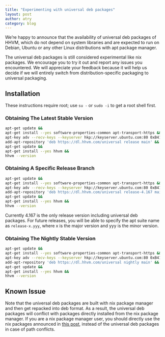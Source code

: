 ```yaml
---
title: "Experimenting with universal deb packages"
layout: post
author: atry
category: blog
---
```


We’re happy to announce that the availability of universal deb packages of HHVM,
which do not depend on system libraries and are expected to run on Debian,
Ubuntu or any other Linux distributions with apt package manager.

The universal deb packages is still considered experimental like nix packages.
We encourage you to try it out and report any issues you encountered. We will
appreciate your feedback because it will help us decide if we will entirely
switch from distribution-specific packaging to universal packaging.

## Installation

These instructions require root; use `su -` or `sudo -i` to get a root shell
first.

### Obtaining The Latest Stable Version

``` bash
apt-get update &&
apt-get install --yes software-properties-common apt-transport-https &&
apt-key adv --recv-keys --keyserver hkp://keyserver.ubuntu.com:80 0xB4112585D386EB94 &&
add-apt-repository 'deb https://dl.hhvm.com/universal release main' &&
apt-get update &&
apt-get install --yes hhvm &&
hhvm --version
```

### Obtaining A Specific Release Branch

``` bash
apt-get update &&
apt-get install --yes software-properties-common apt-transport-https &&
apt-key adv --recv-keys --keyserver hkp://keyserver.ubuntu.com:80 0xB4112585D386EB94 &&
add-apt-repository 'deb https://dl.hhvm.com/universal release-4.167 main' &&
apt-get update &&
apt-get install --yes hhvm &&
hhvm --version
```

Currently 4.167 is the only release version including universal deb packages.
For future releases, you will be able to specify the apt suite name as
`release-x.yyy`, where x is the major version and yyy is the minor version.

### Obtaining The Nightly Stable Version

``` bash
apt-get update &&
apt-get install --yes software-properties-common apt-transport-https &&
apt-key adv --recv-keys --keyserver hkp://keyserver.ubuntu.com:80 0xB4112585D386EB94 &&
add-apt-repository 'deb https://dl.hhvm.com/universal nightly main' &&
apt-get update &&
apt-get install --yes hhvm &&
hhvm --version
```

## Known Issue

Note that the universal deb packages are built with nix package manager and then
get repacked into deb format. As a result, the universal deb packages will
conflict with packages directly installed from the nix package manager. If you
are a nix package manager user, you should directly use the nix packages
announced in [this
post](https://hhvm.com/blog/2022/07/12/experimenting-with-nix-github-actions-and-visual-studio-code.html),
instead of the universal deb packages in case of path conflicts.
